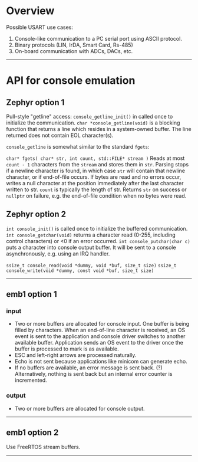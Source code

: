 
# Overview

Possible USART use cases:
1. Console-like communication to a PC serial port using ASCII protocol.
2. Binary protocols (LIN, IrDA, Smart Card, Rs-485)
3. On-board communication with ADCs, DACs, etc.

***
# API for console emulation

## Zephyr option 1

Pull-style "getline" access:
`console_getline_init()` in called once to initialize the communication.
`char *console_getline(void)` is a blocking function that returns a line which resides in a system-owned buffer. The line returned does not contain EOL character(s).

`console_getline` is somewhat similar to the standard `fgets`:

`char* fgets( char* str, int count, std::FILE* stream )`
Reads at most `count - 1` characters from the `stream` and stores them in `str`.
Parsing stops if a newline character is found, in which case `str` will contain that newline character, or if end-of-file occurs.
If bytes are read and no errors occur, writes a null character at the position immediately after the last character written to str.
`count`	is typically the length of str.
Returns `str` on success or `nullptr` on failure, e.g. the end-of-file condition when no bytes were read.


## Zephyr option 2

`int console_init()` is called once to initialize the buffered communication.
`int console_getchar(void)` returns a character read (0-255, including control characters) or <0 if an error  occurred.
`int console_putchar(char c)` puts a character into console output buffer. It will be sent to a console asynchronously, e.g. using an IRQ handler. 

`ssize_t console_read(void *dummy, void *buf, size_t size)`
`ssize_t console_write(void *dummy, const void *buf, size_t size)`

***

## emb1 option 1

### input

* Two or more buffers are allocated for console input. One buffer is being filled by characters. When an end-of-line character is received, an OS event is sent to the application and console driver switches to another available buffer. Application sends an OS event to the driver once the buffer is processed to mark is as available.
* ESC and left-right arrows are processed naturally.
* Echo is not sent because applications like minicom can generate echo.
* If no buffers are available, an error message is sent back. (?) Alternatively, nothing is sent back but an internal error counter is incremented.

### output

* Two or more buffers are allocated for console output.
***

## emb1 option 2

Use FreeRTOS stream buffers.

***
